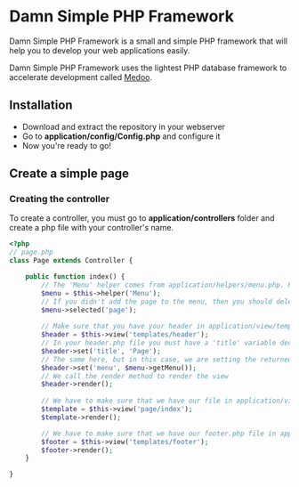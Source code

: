 # Damn Simple PHP Framework
Damn Simple PHP Framework is a small and simple PHP framework that will help you to develop your web applications easily.

Damn Simple PHP Framework uses the lightest PHP database framework to accelerate development called [Medoo](http://medoo.in/).

## Installation
* Download and extract the repository in your webserver
* Go to **application/config/Config.php** and configure it
* Now you're ready to go!

## Create a simple page
### Creating the controller
To create a controller, you must go to **application/controllers** folder and create a php file with your controller's name.
```php
<?php
// page.php
class Page extends Controller {

    public function index() {
        // The 'Menu' helper comes from application/helpers/menu.php. Remember that if you want to include that page in the navigation menu, you must go and add the page to application/helpers/menu.php
        $menu = $this->helper('Menu');
        // If you didn't add the page to the menu, then you should delete the next line, or leave it if you need it, but you mustn't use this method with a value that doesn't exist or it will return an error
        $menu->selected('page');
        
        // Make sure that you have your header in application/view/templates/header.php
        $header = $this->view('templates/header');
        // In your header.php file you must have a 'title' variable declared, and with the next line you will set a value to it
        $header->set('title', 'Page');
        // The same here, but in this case, we are setting the returned value from the 'Menu' helper which is an array
        $header->set('menu', $menu->getMenu());
        // We call the render method to render the view
        $header->render();
        
        // We have to make sure that we have our file in application/views/page/index.php
        $template = $this->view('page/index');
        $template->render();

        // We have to make sure that we have our footer.php file in application/views/template/footer.php
        $footer = $this->view('templates/footer');
        $footer->render();
    }

}

```
